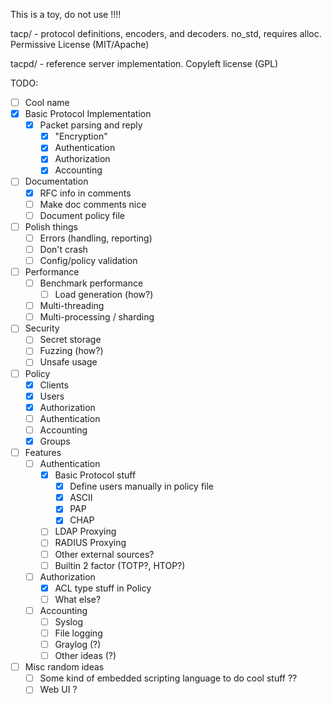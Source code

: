 This is a toy, do not use !!!!

tacp/ - protocol definitions, encoders, and decoders. no_std, requires alloc. Permissive License (MIT/Apache)

tacpd/ - reference server implementation. Copyleft license (GPL)

TODO:

  - [ ] Cool name
  - [x] Basic Protocol Implementation
    - [x] Packet parsing and reply
      - [x] "Encryption"
      - [x] Authentication
      - [x] Authorization
      - [x] Accounting
  - [ ] Documentation
    - [x] RFC info in comments
    - [ ] Make doc comments nice
    - [ ] Document policy file
  - [ ] Polish things
    - [ ] Errors (handling, reporting)
    - [ ] Don't crash
    - [ ] Config/policy validation
  - [ ] Performance
    - [ ] Benchmark performance
      - [ ] Load generation (how?)
    - [ ] Multi-threading
    - [ ] Multi-processing / sharding
  - [ ] Security
    - [ ] Secret storage
    - [ ] Fuzzing (how?)
    - [ ] Unsafe usage
  - [ ] Policy
    - [x] Clients
    - [x] Users
    - [x] Authorization
    - [ ] Authentication
    - [ ] Accounting
    - [x] Groups
  - [ ] Features
     - [ ] Authentication
       - [x] Basic Protocol stuff
         - [x] Define users manually in policy file
         - [x] ASCII
         - [x] PAP
         - [x] CHAP
       - [ ] LDAP Proxying
       - [ ] RADIUS Proxying
       - [ ] Other external sources?
       - [ ] Builtin 2 factor (TOTP?, HTOP?)
    - [ ] Authorization
      - [x] ACL type stuff in Policy
      - [ ] What else?
    - [ ] Accounting
      - [ ] Syslog
      - [ ] File logging
      - [ ] Graylog (?)
      - [ ] Other ideas (?)
  - [ ] Misc random ideas
    - [ ] Some kind of embedded scripting language to do cool stuff ??
    - [ ] Web UI ?
